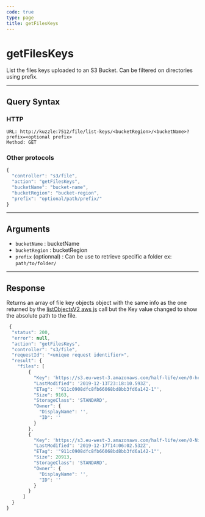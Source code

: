 ```yaml
---
code: true
type: page
title: getFilesKeys
---
```


# getFilesKeys

List the files keys uploaded to an S3 Bucket. Can be filtered on directories using prefix.

---

## Query Syntax

### HTTP

```http
URL: http://kuzzle:7512/file/list-keys/<bucketRegion>/<bucketName>?prefix=<optional prefix>
Method: GET
```

### Other protocols

```js
{
  "controller": "s3/file",
  "action": "getFilesKeys",
  "bucketName": "bucket-name",
  "bucketRegion": "bucket-region",
  "prefix": "optional/path/prefix/"
}
```

---

## Arguments

- `bucketName` : bucketName
- `bucketRegion` : bucketRegion
- `prefix` (optionnal) : Can be use to retrieve specific a folder ex:  `path/to/folder/`

---

## Response

Returns an array of file key objects object with the same info as the one returned by the [listObjectsV2 aws js](https://docs.aws.amazon.com/AWSJavaScriptSDK/latest/AWS/S3.html#listObjectsV2-propertycontaining) call but the Key value changed to show the absolute path to the file.

```js
 {
  "status": 200,
  "error": null,
  "action": "getFilesKeys",
  "controller": "s3/file",
  "requestId": "<unique request identifier>",
  "result": {
    "files": [
        {
          "Key": 'https://s3.eu-west-3.amazonaws.com/half-life/xen/0-headcrab.png',
          "LastModified": '2019-12-13T23:18:10.593Z',
          "ETag": '"911c0908dfc8fb66068bd8bb3fd6a142-1"',
          "Size": 9163,
          "StorageClass": 'STANDARD',
          "Owner": {
            "DisplayName": '',
            "ID": ''
          }
        },
        {
          "Key": 'https://s3.eu-west-3.amazonaws.com/half-life/xen/0-Nihilanth.png',
          "LastModified": '2019-12-17T14:06:02.532Z',
          "ETag": '"911c0908dfc8fb66068bd8bb3fd6a142-1"',
          "Size": 20913,
          "StorageClass": 'STANDARD',
          "Owner": {
            "DisplayName": '',
            "ID": ''
          }
        }
      ]
  }
}
```